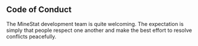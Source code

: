 ## Code of Conduct
The MineStat development team is quite welcoming. The expectation is simply that people respect one another and make the best effort to resolve conflicts peacefully.

